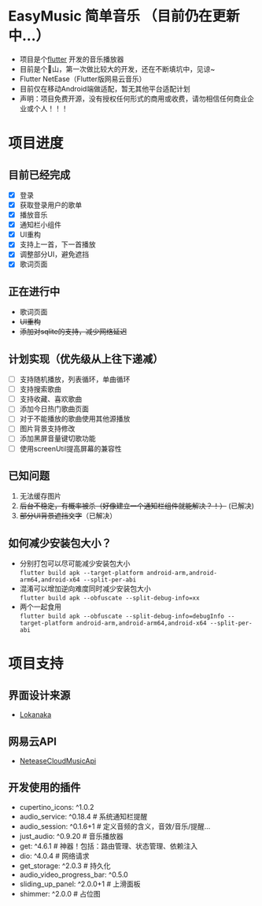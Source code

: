 <!--
 * @Creator: Odd
 * @Date: 2022-04-10 21:01:33
 * @LastEditTime: 2022-06-18 23:59:44
 * @FilePath: \flutter_easymusic\README.md
-->
# EasyMusic 简单音乐 （目前仍在更新中...）

- 项目是个[flutter](https://flutter.dev) 开发的音乐播放器
- 目前是个:poop:山，第一次做比较大的开发，还在不断填坑中，见谅~
- Flutter NetEase（Flutter版网易云音乐）
- 目前仅在移动Android端做适配，暂无其他平台适配计划
- 声明：项目免费开源，没有授权任何形式的商用或收费，请勿相信任何商业企业或个人！！！

# 项目进度

## 目前已经完成

- [x] 登录
- [x] 获取登录用户的歌单
- [x] 播放音乐
- [x] 通知栏小组件
- [x] UI重构
- [x] 支持上一首，下一首播放
- [x] 调整部分UI，避免遮挡
- [x] 歌词页面

## 正在进行中

- 歌词页面
- ~~UI重构~~
- ~~添加对sqlite的支持，减少网络延迟~~

## 计划实现（优先级从上往下递减）

- [ ] 支持随机播放，列表循环，单曲循环
- [ ] 支持搜索歌曲
- [ ] 支持收藏、喜欢歌曲
- [ ] 添加今日热门歌曲页面
- [ ] 对于不能播放的歌曲使用其他源播放
- [ ] 图片背景支持修改
- [ ] 添加黑屏音量键切歌功能
- [ ] 使用screenUtil提高屏幕的兼容性

## 已知问题

1. 无法缓存图片
2. ~~后台不稳定，有概率被杀（好像建立一个通知栏组件就能解决？！）~~ (已解决)
3. ~~部分UI背景遮挡文字~~（已解决）

## 如何减少安装包大小？

- 分别打包可以尽可能减少安装包大小  
`flutter build apk --target-platform android-arm,android-arm64,android-x64 --split-per-abi`
- 混淆可以增加逆向难度同时减少安装包大小  
`flutter build apk --obfuscate --split-debug-info=xx`
- 两个一起食用  
`flutter build apk --obfuscate --split-debug-info=debugInfo --target-platform android-arm,android-arm64,android-x64 --split-per-abi`

# 项目支持

## 界面设计来源

- [Lokanaka](https://dribbble.com/shots/16270622-Music-Streaming-Mobile-App)

## 网易云API

- [NeteaseCloudMusicApi](https://github.com/Binaryify/NeteaseCloudMusicApi)

## 开发使用的插件

- cupertino_icons: ^1.0.2
- audio_service: ^0.18.4 # 系统通知栏提醒
- audio_session: ^0.1.6+1 # 定义音频的含义，音效/音乐/提醒...
- just_audio: ^0.9.20 # 音乐播放器
- get: ^4.6.1 # 神器！包括：路由管理、状态管理、依赖注入
- dio: ^4.0.4 # 网络请求
- get_storage: ^2.0.3 # 持久化
- audio_video_progress_bar: ^0.5.0
- sliding_up_panel: ^2.0.0+1 # 上滑面板
- shimmer: ^2.0.0 # 占位图
